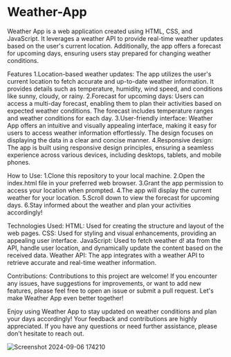 # Weather-App
Weather App is a web application created using HTML, CSS, and JavaScript. It leverages a weather API to provide real-time weather updates based on the user's current location. Additionally, the app offers a forecast for upcoming days, ensuring users stay prepared for changing weather conditions.

Features
1.Location-based weather updates: The app utilizes the user's current location to fetch accurate and up-to-date weather information. It provides details such as temperature, humidity, wind speed, and conditions like sunny, cloudy, or rainy.
2.Forecast for upcoming days: Users can access a multi-day forecast, enabling them to plan their activities based on expected weather conditions. The forecast includes temperature ranges and weather conditions for each day.
3.User-friendly interface: Weather App offers an intuitive and visually appealing interface, making it easy for users to access weather information effortlessly. The design focuses on displaying the data in a clear and concise manner.
4.Responsive design: The app is built using responsive design principles, ensuring a seamless experience across various devices, including desktops, tablets, and mobile phones.

How to Use:
1.Clone this repository to your local machine.
2.Open the index.html file in your preferred web browser.
3.Grant the app permission to access your location when prompted.
4.The app will display the current weather for your location.
5.Scroll down to view the forecast for upcoming days.
6.Stay informed about the weather and plan your activities accordingly!


Technologies Used:
HTML: Used for creating the structure and layout of the web pages.
CSS: Used for styling and visual enhancements, providing an appealing user interface.
JavaScript: Used to fetch weather d!
ata from the API, handle user location, and dynamically update the content based on the received data.
Weather API: The app integrates with a weather API to retrieve accurate and real-time weather information.

Contributions:
Contributions to this project are welcome! If you encounter any issues, have suggestions for improvements, or want to add new features, please feel free to open an issue or submit a pull request. Let's make Weather App even better together!

Enjoy using Weather App to stay updated on weather conditions and plan your days accordingly! Your feedback and contributions are highly appreciated. If you have any questions or need further assistance, please don't hesitate to reach out.

![Screenshot 2024-09-06 174210](https://github.com/user-attachments/assets/f00f2e43-37f5-4efa-830a-2548ac803765)
